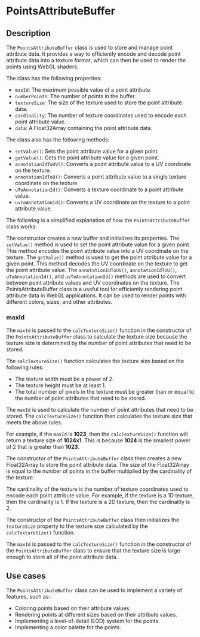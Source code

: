 # PointsAttributeBuffer

## Description

The `PointsAttributeBuffer` class is used to store and manage point attribute data. It provides a way to efficiently encode and decode point attribute data into a texture format, which can then be used to render the points using WebGL shaders.

The class has the following properties:

- `maxId`: The maximum possible value of a point attribute.
- `numberPoints`: The number of points in the buffer.
- `textureSize`: The size of the texture used to store the point attribute data.
- `cardinality`: The number of texture coordinates used to encode each point attribute value.
- `data`: A Float32Array containing the point attribute data.

The class also has the following methods:

- `setValue()`: Sets the point attribute value for a given point.
- `getValue()`: Gets the point attribute value for a given point.
- `annotationIdToUV()`: Converts a point attribute value to a UV coordinate on the texture.
- `annotationIdToU()`: Converts a point attribute value to a single texture coordinate on the texture.
- `uToAnnotationId()`: Converts a texture coordinate to a point attribute value.
- `uvToAnnotationId()`: Converts a UV coordinate on the texture to a point attribute value.

The following is a simplified explanation of how the `PointsAttributeBuffer` class works:

The constructor creates a new buffer and initializes its properties.
The `setValue()` method is used to set the point attribute value for a given point. This method encodes the point attribute value into a UV coordinate on the texture.
The `getValue()` method is used to get the point attribute value for a given point. This method decodes the UV coordinate on the texture to get the point attribute value.
The `annotationIdToUV()`, `annotationIdToU()`, `uToAnnotationId()`, and `uvToAnnotationId()` methods are used to convert between point attribute values and UV coordinates on the texture.
The PointsAttributeBuffer class is a useful tool for efficiently rendering point attribute data in WebGL applications. It can be used to render points with different colors, sizes, and other attributes.

### maxId

The `maxId` is passed to the `calcTextureSize()` function in the constructor of the `PointsAttributeBuffer` class to calculate the texture size because the texture size is determined by the number of point attributes that need to be stored.

The `calcTextureSize()` function calculates the texture size based on the following rules:

- The texture width must be a power of 2.
- The texture height must be at least 1.
- The total number of pixels in the texture must be greater than or equal to the number of point attributes that need to be stored.

The `maxId` is used to calculate the number of point attributes that need to be stored. The `calcTextureSize()` function then calculates the texture size that meets the above rules.

For example, if the `maxId` is **1023**, then the `calcTextureSize()` function will return a texture size of **1024x1**. This is because **1024** is the smallest power of 2 that is greater than **1023**.

The constructor of the `PointsAttributeBuffer` class then creates a new Float32Array to store the point attribute data. The size of the Float32Array is equal to the number of points in the buffer multiplied by the cardinality of the texture.

The cardinality of the texture is the number of texture coordinates used to encode each point attribute value. For example, if the texture is a 1D texture, then the cardinality is 1. If the texture is a 2D texture, then the cardinality is 2.

The constructor of the `PointsAttributeBuffer` class then initializes the `textureSize` property to the texture size calculated by the `calcTextureSize()` function.

The `maxId` is passed to the `calcTextureSize()` function in the constructor of the `PointsAttributeBuffer` class to ensure that the texture size is large enough to store all of the point attribute data.

## Use cases

The `PointsAttributeBuffer` class can be used to implement a variety of features, such as:

- Coloring points based on their attribute values.
- Rendering points at different sizes based on their attribute values.
- Implementing a level-of-detail (LOD) system for the points.
- Implementing a color palette for the points.
